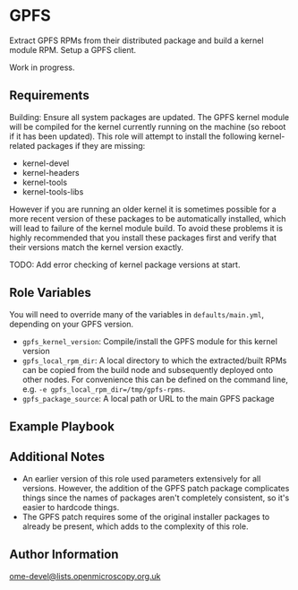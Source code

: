GPFS
====

Extract GPFS RPMs from their distributed package and build a kernel module RPM.
Setup a GPFS client.

Work in progress.


Requirements
------------

Building:
Ensure all system packages are updated. The GPFS kernel module will be compiled for the kernel currently running on the machine (so reboot if it has been updated).
This role will attempt to install the following kernel-related packages if they are missing:

- kernel-devel
- kernel-headers
- kernel-tools
- kernel-tools-libs

However if you are running an older kernel it is sometimes possible for a more recent version of these packages to be automatically installed, which will lead to failure of the kernel module build.
To avoid these problems it is highly recommended that you install these packages first and verify that their versions match the kernel version exactly.

TODO: Add error checking of kernel package versions at start.


Role Variables
--------------

You will need to override many of the variables in `defaults/main.yml`, depending on your GPFS version.

- `gpfs_kernel_version`: Compile/install the GPFS module for this kernel version
- `gpfs_local_rpm_dir`: A local directory to which the extracted/built RPMs can be copied from the build node and subsequently deployed onto other nodes. For convenience this can be defined on the command line, e.g. `-e gpfs_local_rpm_dir=/tmp/gpfs-rpms`.
- `gpfs_package_source`: A local path or URL to the main GPFS package


Example Playbook
----------------



Additional Notes
----------------

- An earlier version of this role used parameters extensively for all versions.
However, the addition of the GPFS patch package complicates things since the names of packages aren't completely consistent, so it's easier to hardcode things.
- The GPFS patch requires some of the original installer packages to already be present, which adds to the complexity of this role.


Author Information
------------------

ome-devel@lists.openmicroscopy.org.uk
